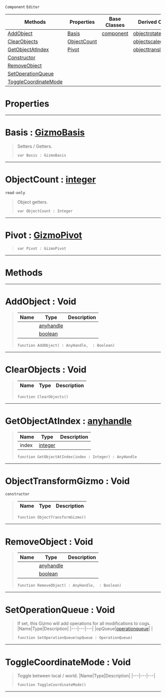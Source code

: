  `Component` `Editor`



|Methods|Properties|Base Classes|Derived Classes|
|---|---|---|---|
|[ AddObject](https://github.com/ZilchEngine/ZilchDocs/blob/master/code_reference/class_reference/objecttransformgizmo.markdown#addobject-void)|[ Basis](https://github.com/ZilchEngine/ZilchDocs/blob/master/code_reference/class_reference/objecttransformgizmo.markdown#basis-zilch-engine-docume)|[component](https://github.com/ZilchEngine/ZilchDocs/blob/master/code_reference/class_reference/component.markdown)|[objectrotategizmo](https://github.com/ZilchEngine/ZilchDocs/blob/master/code_reference/class_reference/objectrotategizmo.markdown)|
|[ ClearObjects](https://github.com/ZilchEngine/ZilchDocs/blob/master/code_reference/class_reference/objecttransformgizmo.markdown#clearobjects-void)|[ ObjectCount](https://github.com/ZilchEngine/ZilchDocs/blob/master/code_reference/class_reference/objecttransformgizmo.markdown#objectcount-zilch-engine)| |[objectscalegizmo](https://github.com/ZilchEngine/ZilchDocs/blob/master/code_reference/class_reference/objectscalegizmo.markdown)|
|[ GetObjectAtIndex](https://github.com/ZilchEngine/ZilchDocs/blob/master/code_reference/class_reference/objecttransformgizmo.markdown#getobjectatindex-zilch-en)|[ Pivot](https://github.com/ZilchEngine/ZilchDocs/blob/master/code_reference/class_reference/objecttransformgizmo.markdown#pivot-zilch-engine-docume)| |[objecttranslategizmo](https://github.com/ZilchEngine/ZilchDocs/blob/master/code_reference/class_reference/objecttranslategizmo.markdown)|
|[ Constructor](https://github.com/ZilchEngine/ZilchDocs/blob/master/code_reference/class_reference/objecttransformgizmo.markdown#objecttransformgizmo-voi)| | | |
|[ RemoveObject](https://github.com/ZilchEngine/ZilchDocs/blob/master/code_reference/class_reference/objecttransformgizmo.markdown#removeobject-void)| | | |
|[ SetOperationQueue](https://github.com/ZilchEngine/ZilchDocs/blob/master/code_reference/class_reference/objecttransformgizmo.markdown#setoperationqueue-void)| | | |
|[ ToggleCoordinateMode](https://github.com/ZilchEngine/ZilchDocs/blob/master/code_reference/class_reference/objecttransformgizmo.markdown#togglecoordinatemode-voi)| | | |


 #  Properties


---  
 #  Basis : [GizmoBasis](https://github.com/ZilchEngine/ZilchDocs/blob/master/code_reference/enum_reference.markdown#gizmobasis)

> Setters / Getters.
> ``` lang=cpp, name=Nada
> var Basis : GizmoBasis


---  
 #  ObjectCount : [integer](https://github.com/ZilchEngine/ZilchDocs/blob/master/code_reference/nada_base_types/integer.markdown)

 `read-only`

> Object getters.
> ``` lang=cpp, name=Nada
> var ObjectCount : Integer


---  
 #  Pivot : [GizmoPivot](https://github.com/ZilchEngine/ZilchDocs/blob/master/code_reference/enum_reference.markdown#gizmopivot)

> 
> ``` lang=cpp, name=Nada
> var Pivot : GizmoPivot


---  
 #  Methods


---  
 #  AddObject : Void

> 
> |Name|Type|Description|
> |---|---|---|
> ||[anyhandle](https://github.com/ZilchEngine/ZilchDocs/blob/master/code_reference/nada_base_types/anyhandle.markdown)| |
> ||[boolean](https://github.com/ZilchEngine/ZilchDocs/blob/master/code_reference/nada_base_types/boolean.markdown)| |
> ``` lang=cpp, name=Nada
> function AddObject( : AnyHandle,  : Boolean)
> ``` 


---  
 #  ClearObjects : Void

> 
> |Name|Type|Description|
> |---|---|---|
> ``` lang=cpp, name=Nada
> function ClearObjects()
> ``` 


---  
 #  GetObjectAtIndex : [anyhandle](https://github.com/ZilchEngine/ZilchDocs/blob/master/code_reference/nada_base_types/anyhandle.markdown)

> 
> |Name|Type|Description|
> |---|---|---|
> |index|[integer](https://github.com/ZilchEngine/ZilchDocs/blob/master/code_reference/nada_base_types/integer.markdown)| |
> ``` lang=cpp, name=Nada
> function GetObjectAtIndex(index : Integer) : AnyHandle
> ``` 


---  
 #  ObjectTransformGizmo : Void

 `constructor`

> 
> |Name|Type|Description|
> |---|---|---|
> ``` lang=cpp, name=Nada
> function ObjectTransformGizmo()
> ``` 


---  
 #  RemoveObject : Void

> 
> |Name|Type|Description|
> |---|---|---|
> ||[anyhandle](https://github.com/ZilchEngine/ZilchDocs/blob/master/code_reference/nada_base_types/anyhandle.markdown)| |
> ||[boolean](https://github.com/ZilchEngine/ZilchDocs/blob/master/code_reference/nada_base_types/boolean.markdown)| |
> ``` lang=cpp, name=Nada
> function RemoveObject( : AnyHandle,  : Boolean)
> ``` 


---  
 #  SetOperationQueue : Void

> If set, this Gizmo will add operations for all modifications to cogs.
> |Name|Type|Description|
> |---|---|---|
> |opQueue|[operationqueue](https://github.com/ZilchEngine/ZilchDocs/blob/master/code_reference/class_reference/operationqueue.markdown)| |
> ``` lang=cpp, name=Nada
> function SetOperationQueue(opQueue : OperationQueue)
> ``` 


---  
 #  ToggleCoordinateMode : Void

> Toggle between local / world.
> |Name|Type|Description|
> |---|---|---|
> ``` lang=cpp, name=Nada
> function ToggleCoordinateMode()
> ``` 


---  
 

 